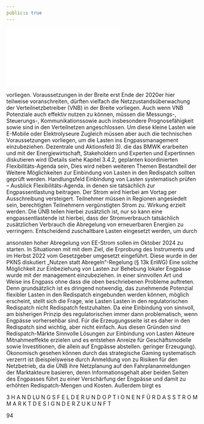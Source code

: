```yaml
---
public:: true
---
```

![./pages/page96.pdf](../assets/./pages/page96.pdf)




vorliegen.
Voraussetzungen in der Breite erst Ende der 2020er
hier teilweise voranschreiten, dürften vielfach die
Netzzustandsüberwachung der Verteilnetzbetreiber (VNB) in der Breite vorliegen. Auch wenn VNB
Potenziale auch effektiv nutzen zu können, müssen die Messungs-, Steuerungs-, Kommunikationssowie auch insbesondere Prognosefähigkeit sowie
sind in den Verteilnetzen angeschlossen. Um diese
kleine Lasten wie E-Mobile oder Elektrolyseure
Zugleich müssen aber auch die technischen Voraussetzungen vorliegen, um die Lasten ins Engpassmanagement einzubeziehen. Dezentrale und
Aktionsfeld 3).
die das BMWK erarbeiten und mit der Energiewirtschaft, Stakeholdern und Experten und Expertinnen diskutieren wird (Details siehe Kapitel 3.4.2,
geplanten koordinierten Flexibilitäts-Agenda sein,
Dies wird neben weiteren Themen Bestandteil der
Weitere Möglichkeiten zur Einbindung von Lasten in den Redispatch sollten geprüft werden.
Handlungsfeld Einbindung von Lasten systematisch prüfen – Ausblick Flexibilitäts-Agenda.
in denen sie tatsächlich zur Engpassentlastung beitragen. Der Strom wird hierbei am Vortag per Ausschreibung versteigert.
Teilnehmer müssen in Regionen angesiedelt sein,
berechtigten Teilnehmern vergünstigten Strom zu.
Wirkung erzielt werden. Die ÜNB teilen hierbei
zusätzlich ist, nur so kann eine engpassentlastende
ist hierbei, dass der Stromverbrauch tatsächlich
zusätzlichen Verbrauch die Abregelung von erneuerbaren Energien zu verringern. Entscheidend
zuschaltbare Lasten eingesetzt werden, um durch

ansonsten hoher Abregelung von EE-Strom sollen
im Oktober 2024 zu starten. In Situationen mit
mit dem Ziel, die Erprobung des Instruments
und im Herbst 2022 vom Gesetzgeber umgesetzt
eingeführt. Diese wurde in der PKNS diskutiert
„Nutzen statt Abregeln“-Regelung (§ 13k EnWG)
Eine solche Möglichkeit zur Einbeziehung von Lasten zur Behebung lokaler Engpässe wurde mit der
management einzubeziehen.
in einer sinnvollen Art und Weise ins Engpass­
ohne dass die oben beschriebenen Probleme auftreten. Denn grundsätzlich ist es dringend notwendig, das zunehmende Potenzial flexibler Lasten
in den Redispatch eingebunden werden können,
möglich erscheint, stellt sich die Frage, wie Lasten
Lasten in den regulatorischen Redispatch nicht
Redispatch festzuhalten. Da eine Einbindung von
sinnvoll, am bisherigen Prinzip des regulatorischen
immer dann problematisch, wenn Engpässe vorhersehbar sind. Für die Erzeugungsseite ist es daher
in den Redispatch sind wichtig, aber nicht einfach. Aus diesen Gründen sind Redispatch-Märkte
Sinnvolle Lösungen zur Einbindung von Lasten
Akteure Mitnahmeeffekte erzielen und es entstehen Anreize für Geschäftsmodelle sowie Investitionen, die allein auf Engpässe abstellen.
geringer Erzeugung). Ökonomisch gesehen können
durch das strategische Gaming systematisch verzerrt ist (beispielsweise durch Anmeldung von zu
Risiken für den Netzbetrieb, da die ÜNB ihre Netzplanung auf den Fahrplananmeldungen der Marktakteure basieren, deren Informationsgehalt aber
beiden Seiten des Engpasses führt zu einer Verschärfung der Engpässe und damit zu erhöhten Redispatch-Mengen und Kosten. Außerdem birgt es

3 H A N D LU N G S F E L D E R U N D O P T I O N E N F Ü R D A S S T R O M M A R K T D E S I G N D E R Z U K U N F T

94
